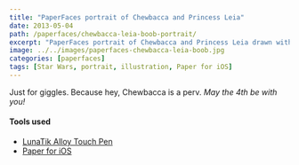 ```yaml
---
title: "PaperFaces portrait of Chewbacca and Princess Leia"
date: 2013-05-04
path: /paperfaces/chewbacca-leia-boob-portrait/
excerpt: "PaperFaces portrait of Chewbacca and Princess Leia drawn with Paper for iOS on an iPad."
image: ../../images/paperfaces-chewbacca-leia-boob.jpg
categories: [paperfaces]
tags: [Star Wars, portrait, illustration, Paper for iOS]
---
```


Just for giggles. Because hey, Chewbacca is a perv. *May the 4th be with you!*

#### Tools used

- [LunaTik Alloy Touch Pen](https://www.amazon.com/gp/product/B00821TR7G/ref=as_li_ss_tl?ie=UTF8&tag=mademist-20&linkCode=as2&camp=1789&creative=390957&creativeASIN=B00821TR7G)
- [Paper for iOS](https://paper.bywetransfer.com/)

